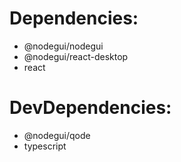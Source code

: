 # Dependencies:

- @nodegui/nodegui
- @nodegui/react-desktop
- react

# DevDependencies:

- @nodegui/qode
- typescript

